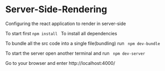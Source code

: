 # Server-Side-Rendering

Configuring the react application to render in server-side

To start first
`npm install `
To install all dependencies

To bundle all the src code into a single file(bundling) run
` npm dev-bundle`

To start the server open another terminal and run
` npm dev-server`

Go to your browser and enter
http://localhost:4000/
